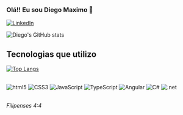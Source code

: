 ### Olá!! Eu sou Diego Maximo 👋

[![LinkedIn](https://img.shields.io/badge/LinkedIn-0077B5?style=for-the-badge&logo=linkedin&logoColor=white)](https://www.linkedin.com/in/diego-maximo/)

![Diego's GitHub stats](https://github-readme-stats.vercel.app/api?username=DevDiegoMaximo&show_icons=true&theme=dracula)

## Tecnologias que utilizo
[![Top Langs](https://github-readme-stats.vercel.app/api/top-langs/?username=DevDiegoMaximo&layout=compact)](https://github.com/anuraghazra/github-readme-stats)

<div style="display: inline_block"><br/>
<img alt="html5" src="https://img.shields.io/badge/HTML5-E34F26?style=for-the-badge&logo=html5&logoColor=white">
<img alt="CSS3" src="https://img.shields.io/badge/CSS3-1572B6?style=for-the-badge&logo=css3&logoColor=white">
<img alt="JavaScript" src="https://img.shields.io/badge/JavaScript-F7DF1E?style=for-the-badge&logo=javascript&logoColor=black">
<img alt="TypeScript" src="https://img.shields.io/badge/TypeScript-007ACC?style=for-the-badge&logo=typescript&logoColor=white">
<img alt="Angular" src="https://img.shields.io/badge/Angular-DD0031?style=for-the-badge&logo=angular&logoColor=white">
<img alt="C#" src="https://img.shields.io/badge/C%23-239120?style=for-the-badge&logo=c-sharp&logoColor=white">
<img alt=".net" src="https://img.shields.io/badge/.NET-5C2D91?style=for-the-badge&logo=.net&logoColor=white">
</div><br/>

<em>Filipenses 4:4</em>

